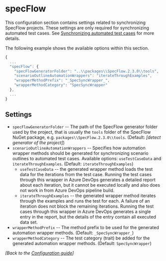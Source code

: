 # specFlow

This configuration section contains settings related to synchronizing SpecFlow projects. These settings are only required for synchronizing automated test cases. See [Synchronizing automated test cases](../important-concepts/synchronizing-automated-test-cases.md) for more details.

The following example shows the available options within this section.

```javascript
{
  ...
  "specFlow": {
    "specFlowGeneratorFolder": "..\\packages\\SpecFlow.2.3.0\\tools",
    "scenarioOutlineAutomationWrappers": "iterateThroughExamples",
    "wrapperMethodPrefix": "_SpecSyncWrapper_",
    "wrapperMethodCategory": "SpecSyncWrapper"
  },
  ...
}
```

## Settings

* `specFlowGeneratorFolder` -- The path of the SpecFlow generator folder used by the project, that is usually the `tools` folder of the SpecFlow NuGet package, e.g. `packages\\SpecFlow.2.3.0\\tools`. \(Default: _\[detect generator of the project\]_\)
* `scenarioOutlineAutomationWrappers` -- Specifies how automation wrapper methods should be generated for synchronizing scenario outlines to automated test cases. Available options: `useTestCaseData` and `iterateThroughExamples`. \(Default: `iterateThroughExamples`\)
  * `useTestCaseData` -- the generated wrapper method loads the test data for the iterations from the test case. Running the test cases through this wrapper in Azure DevOps generates a detailed report about each iteration, but it cannot be executed locally and also does not work in from Azure DevOps pipeline build. 
  * `iterateThroughExamples` -- the generated wrapper method iterates through the examples and runs the test for each. A failure of an iteration does not block the remaining iterations. Running the test cases through this wrapper in Azure DevOps generates a single entry in the report, but the details of the entry contain all executed data set.
* `wrapperMethodPrefix` -- The method prefix to be used for the generated automation wrapper methods. \(Default: `_SpecSyncWrapper_`\)
* `wrapperMethodCategory` -- The test category \(trait\) be added for the generated automation wrapper methods. \(Default: `SpecSyncWrapper`\)

_\[Back to the_ [_Configuration guide_](./)_\]_

